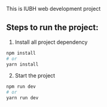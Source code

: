 This is IUBH web development project

## Steps to run the project:

1. Install all project dependency

```bash
npm install
# or
yarn install
```

2. Start the project

```bash
npm run dev
# or
yarn run dev
```
